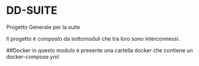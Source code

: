 # DD-SUITE
Progetto Generale per la suite 

Il progetto è composto da sottomoduli che tra loro sono interconnessi.

##Docker
in questo modulo è presente una cartella docker che contiene un docker-compose.yml

